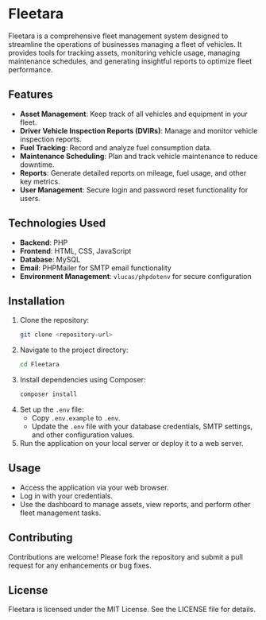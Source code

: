# Fleetara

Fleetara is a comprehensive fleet management system designed to streamline the operations of businesses managing a fleet of vehicles. It provides tools for tracking assets, monitoring vehicle usage, managing maintenance schedules, and generating insightful reports to optimize fleet performance.

## Features

- **Asset Management**: Keep track of all vehicles and equipment in your fleet.
- **Driver Vehicle Inspection Reports (DVIRs)**: Manage and monitor vehicle inspection reports.
- **Fuel Tracking**: Record and analyze fuel consumption data.
- **Maintenance Scheduling**: Plan and track vehicle maintenance to reduce downtime.
- **Reports**: Generate detailed reports on mileage, fuel usage, and other key metrics.
- **User Management**: Secure login and password reset functionality for users.

## Technologies Used

- **Backend**: PHP
- **Frontend**: HTML, CSS, JavaScript
- **Database**: MySQL
- **Email**: PHPMailer for SMTP email functionality
- **Environment Management**: `vlucas/phpdotenv` for secure configuration

## Installation

1. Clone the repository:
   ```bash
   git clone <repository-url>
   ```
2. Navigate to the project directory:
   ```bash
   cd Fleetara
   ```
3. Install dependencies using Composer:
   ```bash
   composer install
   ```
4. Set up the `.env` file:
   - Copy `.env.example` to `.env`.
   - Update the `.env` file with your database credentials, SMTP settings, and other configuration values.
5. Run the application on your local server or deploy it to a web server.

## Usage

- Access the application via your web browser.
- Log in with your credentials.
- Use the dashboard to manage assets, view reports, and perform other fleet management tasks.

## Contributing

Contributions are welcome! Please fork the repository and submit a pull request for any enhancements or bug fixes.

## License

Fleetara is licensed under the MIT License. See the LICENSE file for details.

